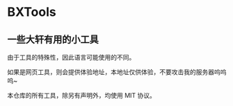 # BXTools
## 一些大轩有用的小工具
  
由于工具的特殊性，因此语言可能使用的不同。

如果是网页工具，则会提供体验地址，本地址仅供体验，不要攻击我的服务器呜呜呜~

本仓库的所有工具，除另有声明外，均使用 MIT 协议。

